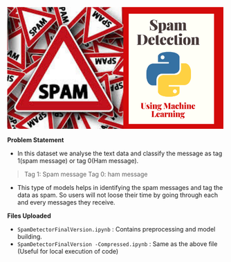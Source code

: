 
<img src="SpamDetectionn.png" width="500"/>

**Problem Statement**
  - In this dataset we analyse the text data and classify the message as tag 1(spam message) or tag 0(Ham message).
  > Tag 1: Spam message
  > Tag 0: ham message
 
  - This type of models helps in identifying the spam messages and tag the data as spam. So users will not loose their time by going through each and every messages they receive.


**Files Uploaded**
  - `SpamDetectorFinalVersion.ipynb` : Contains preprocessing and model building.
  - `SpamDetectorFinalVersion -Compressed.ipynb` : Same as the above file (Useful for local execution of code)
